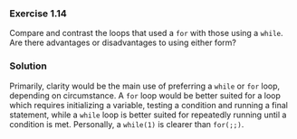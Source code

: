 ### Exercise 1.14

Compare and contrast the loops that used a `for` with those using a `while`. Are
there advantages or disadvantages to using either form?

### Solution

Primarily, clarity would be the main use of preferring a `while` or `for` loop,
depending on circumstance. A `for` loop would be better suited for a loop which
requires initializing a variable, testing a condition and running a final
statement, while a `while` loop is better suited for repeatedly running until a
condition is met. Personally, a `while(1)` is clearer than `for(;;)`.
